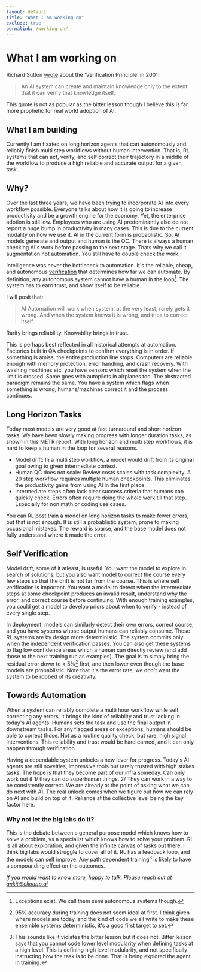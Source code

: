 ```yaml
---
layout: default
title: "What I am working on"
exclude: true
permalink: /working-on/
---
```

# What I am working on

Richard Sutton [wrote](http://incompleteideas.net/IncIdeas/KeytoAI.html) about the 'Verification Principle' in 2001: 

> An AI system can create and maintain knowledge only to the extent that it can verify that knowledge itself.

This quote is not as popular as the bitter lesson though I believe this is far more prophetic for real world adoption of AI. 

## What I am building

Currently I am fixated on long horizon agents that can autonomously and reliably finish multi step workflows without human intervention. That is, RL systems that can act, verify, and self correct their trajectory in a middle of the workflow to produce a high reliable and accurate output for a given task.

## Why?
Over the last three years, we have been trying to incorporate AI into every workflow possible. Everyone talks about how it is going to increase productivity and be a growth engine for the economy. Yet, the enterprise adotion is still low. Employees who are using AI predominantly also do not report a huge bump in productivity in many cases. This is due to the current modality on how we use it. AI in the current form is probablistic. So, AI models generate and output and human is the QC. There is always a human checking AI's work before passing to the next stage. Thats why we call it augmentation not automation. You still have to double check the work. 

Intelligence was never the bottleneck to automation. It's the reliable, cheap, and autonomous [verification](/_posts/2025-08-20-verification.md) that determines how far we can automate. By definition, any autonomous system cannot have a human in the loop[^1]. The system has to earn trust, and show itself to be reliable. 

I will posit that: 

> AI Automation will work when system, at the very least, rarely gets it wrong. And when the system knows it is wrong, and tries to correct itself. 

Rarity brings reliability. Knowablity brings in trust. 

This is perhaps best reflected in all historical attempts at automation. Factories built in QA checkpoints to confirm everything is in order. If something is amiss, the entire production line stops. Computers are reliable enough with memory protection, error handling, and crash recovery. With washing machines etc. you have sensors which reset the system when the limit is crossed. Same goes with autopilots in airplanes too. The abstracted paradigm remains the same. You have a system which flags when something is wrong, humans/machines correct it and the process continues. 

## Long Horizon Tasks

Today most models are very good at fast turnaround and short horizon tasks. We have been slowly making progress with longer duration tasks, as shown in this METR report. With long horizon and multi step workflows, it is hard to keep a human in the loop for several reasons. 

- Model drift: In a multi step workflow, a model would drift from its original goal owing to given intermediate context.
- Human QC does not scale: Review costs scales with task complexity. A 20 step workflow requires multiple human checkpoints. This eliminates the productivity gains from using AI in the first place. 
- Intermediate steps often lack clear success criteria that humans can quickly check. Errors often require doing the whole work till that step. Especially for non math or coding use cases. 

You can RL post train a model on long horizon tasks to make fewer errors, but that is not enough. It is still a probablistic system, prone to making occasional mistakes. The reward is sparse, and the base model does not fully understand where it made the error. 

## Self Verification
Model drift, some of it atleast, is useful. You want the model to explore in search of solutions, but you also want model to correct the course every few steps so that the drift is not far from the course. This is where self verification is important. You want a model to detect when the intermediate steps at some checkpoint produces an invalid result, understand why the error, and correct course before continuing. With enough training examples, you could get a model to develop priors about when to verify - instead of every single step. 

In deployment, models can similarly detect their own errors, correct course, and you have systems whose output humans can reliably consume. These RL systems are by design more deterministic. The system commits only when the independent verification passes. You can also get these systems to flag low confidence areas which a human can directly review (and add those to the next training run as examples). The goal is to simply bring the residual error down to < 5%[^2] first, and then lower even though the base models are probablistic. Note that it's the error rate, we don't want the system to be robbed of its creativity. 

## Towards Automation
When a system can reliably complete a multi hour workflow while self correcting any errors, it brings the kind of reliablity and trust lacking in today's AI agents. Humans sets the task and use the final output in downstream tasks. For any flagged areas or exceptions, humans should be able to correct those. Not as a routine quality check, but rare, high signal interventions. This reliability and trust would be hard earned, and it can only happen through verification. 

Having a dependable system unlocks a new lever for progress. Today's AI agents are still novelties, impressive tools but rarely trusted with high stakes tasks. The hope is that they become part of our infra someday. Can only work out if 1/ they can do superhuman things. 2/ They can work in a way to be consistently correct. We are already at the point of asking what we can do next with AI. The real unlock comes when we figure out how we can rely on AI and build on top of it. Reliance at the collective level being the key factor here. 

### Why not let the big labs do it?
This is the debate between a general purpose model which knows how to solve a problem, vs a specialist which knows how to solve your problem. RL is all about exploration, and given the infinite canvas of tasks out there, I think big labs would struggle to cover all of it.  RL has a feedback loop, and the models can self improve. Any path dependent training[^3] is likely to have a compounding effect on the outcomes. 

*If you would want to know more, happy to talk. Please reach out at ankit@clioapp.ai*

[^1]: Exceptions exist. We call them semi autonomous systems though. 

[^3]: This sounds like it violates the bitter lesson but it does not. Bitter lesson says that you cannot code lower level modularity when defining tasks at a high level. This is defining high level modularity, and not specifically instructing how the task is to be done. That is being explored the agent in training. 

[^2]: 95% accuracy during training does not seem ideal at first. I think given where models are today, and the kind of code we all write to make these ensemble systems deterministic, it's a good first target to set. 